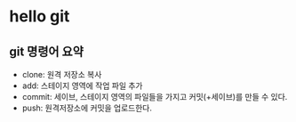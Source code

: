 # hello git

## git 명령어 요약

- clone: 원격 저장소 복사
- add: 스테이지 영역에 작업 파일 추가
- commit: 세이브, 스테이지 영역의 파일들을 가지고 커밋(+세이브)를 만들 수 있다.
- push: 원격저장소에 커밋을 업로드한다.